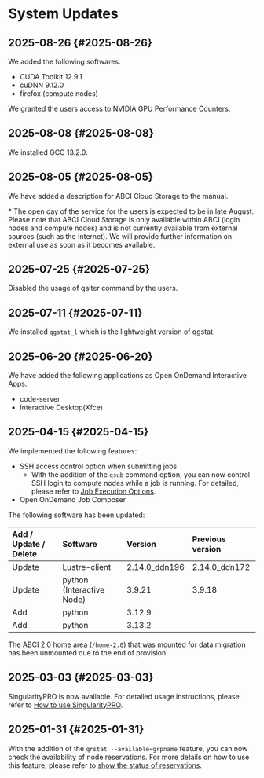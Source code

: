 # System Updates

## 2025-08-26 {#2025-08-26}

We added the following softwares.

* CUDA Toolkit 12.9.1
* cuDNN 9.12.0
* firefox (compute nodes)

We granted the users access to NVIDIA GPU Performance Counters.

## 2025-08-08 {#2025-08-08}

We installed GCC 13.2.0.

## 2025-08-05 {#2025-08-05}

We have added a description for ABCI Cloud Storage to the manual.

\* The open day of the service for the users is expected to be in late August. Please note that ABCI Cloud Storage is only available within ABCI (login nodes and compute nodes) and is not currently available from external sources (such as the Internet). We will provide further information on external use as soon as it becomes available.

## 2025-07-25 {#2025-07-25}

Disabled the usage of qalter command by the users.

## 2025-07-11 {#2025-07-11}

We installed `qgstat_l` which is the lightweight version of qgstat.

## 2025-06-20 {#2025-06-20}

We have added the following applications as Open OnDemand Interactive Apps.

* code-server
* Interactive Desktop(Xfce)

## 2025-04-15 {#2025-04-15}

We implemented the following features:

* SSH access control option when submitting jobs
    * With the addition of the `qsub` command option, you can now control SSH login to compute nodes while a job is running. For detailed, please refer to [Job Execution Options](job-execution.md#job-execution-options).
* Open OnDemand Job Composer

The following software has been updated:

| Add / Update / Delete | Software | Version | Previous version |
|:--|:--|:--|:--|
| Update | Lustre-client | 2.14.0_ddn196 | 2.14.0_ddn172 |
| Update | python (Interactive Node) | 3.9.21 | 3.9.18 |
| Add | python | 3.12.9 | |
| Add | python | 3.13.2 | |

The ABCI 2.0 home area (`/home-2.0`) that was mounted for data migration has been unmounted due to the end of provision.

## 2025-03-03 {#2025-03-03}

SingularityPRO is now available. For detailed usage instructions, please refer to [How to use SingularityPRO](containers.md#how-to-use-singularitypro).

## 2025-01-31 {#2025-01-31}

With the addition of the `qrstat --available=grpname` feature, you can now check the availability of node reservations. For more details on how to use this feature, please refer to [show the status of reservations](job-execution.md#show-the-status-of-reservations).
